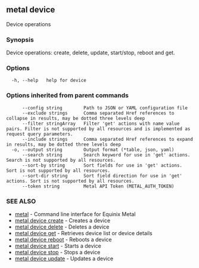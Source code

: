 ## metal device

Device operations

### Synopsis

Device operations: create, delete, update, start/stop, reboot and get.

### Options

```
  -h, --help   help for device
```

### Options inherited from parent commands

```
      --config string        Path to JSON or YAML configuration file
      --exclude strings      Comma separated Href references to collapse in results, may be dotted three levels deep
      --filter stringArray   Filter 'get' actions with name value pairs. Filter is not supported by all resources and is implemented as request query parameters.
      --include strings      Comma separated Href references to expand in results, may be dotted three levels deep
  -o, --output string        Output format (*table, json, yaml)
      --search string        Search keyword for use in 'get' actions. Search is not supported by all resources.
      --sort-by string       Sort fields for use in 'get' actions. Sort is not supported by all resources.
      --sort-dir string      Sort field direction for use in 'get' actions. Sort is not supported by all resources.
      --token string         Metal API Token (METAL_AUTH_TOKEN)
```

### SEE ALSO

* [metal](metal.md)	 - Command line interface for Equinix Metal
* [metal device create](metal_device_create.md)	 - Creates a device
* [metal device delete](metal_device_delete.md)	 - Deletes a device
* [metal device get](metal_device_get.md)	 - Retrieves device list or device details
* [metal device reboot](metal_device_reboot.md)	 - Reboots a device
* [metal device start](metal_device_start.md)	 - Starts a device
* [metal device stop](metal_device_stop.md)	 - Stops a device
* [metal device update](metal_device_update.md)	 - Updates a device

